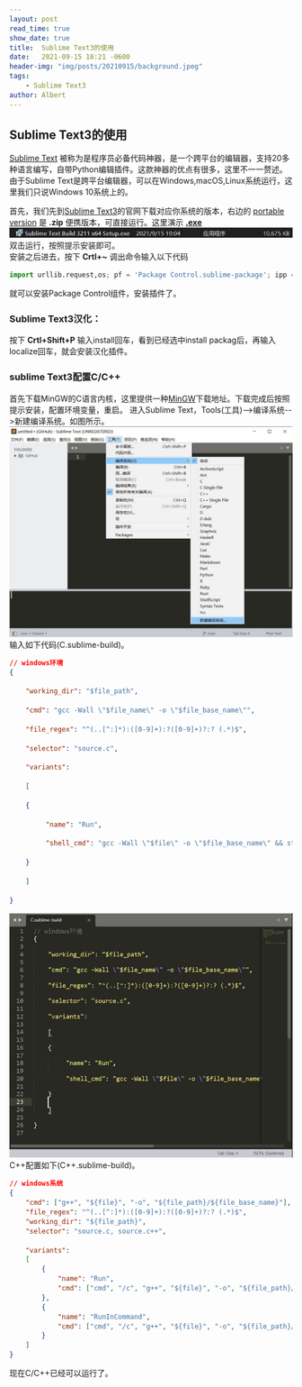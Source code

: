 ```yaml
---
layout: post
read_time: true
show_date: true
title:  Sublime Text3的使用
date:   2021-09-15 18:21 -0600
header-img: "img/posts/20210915/background.jpeg"
tags: 
    - Sublime Text3
author: Albert
---
```

## Sublime Text3的使用
[Sublime Text](https://baike.baidu.com/item/Sublime%20Text) 被称为是程序员必备代码神器，是一个跨平台的编辑器，支持20多种语言编写，自带Python编辑插件。这款神器的优点有很多，这里不一一赘述。  
由于Sublime Text是跨平台编辑器，可以在Windows,macOS,Linux系统运行，这里我们只说Windows 10系统上的。

首先，我们先到[Sublime Text3](https://www.sublimetext.com/3)的官网下载对应你系统的版本，右边的 [portable version](https://download.sublimetext.com/Sublime%20Text%20Build%203211%20x64.zip) 是 __.zip__ 便携版本，可直接运行。这里演示 [__.exe__](https://download.sublimetext.com/Sublime%20Text%20Build%203211%20x64%20Setup.exe)  
![image](../assets/img/posts/20210915/exe.jpg)
双击运行，按照提示安装即可。  
安装之后进去，按下 __Crtl+~__ 调出命令输入以下代码
```python
import urllib.request,os; pf = 'Package Control.sublime-package'; ipp = sublime.installed_packages_path(); urllib.request.install_opener( urllib.request.build_opener( urllib.request.ProxyHandler()) ); open(os.path.join(ipp, pf), 'wb').write(urllib.request.urlopen( 'http://sublime.wbond.net/' + pf.replace(' ','%20')).read())
```
就可以安装Package Control组件，安装插件了。

### Sublime Text3汉化：
按下 __Crtl+Shift+P__ 输入install回车，看到已经选中install packag后，再输入localize回车，就会安装汉化插件。

### sublime Text3配置C/C++
首先下载MinGW的C语言内核，这里提供一种[MinGW](https://sourceforge.net/projects/mingw/)下载地址。下载完成后按照提示安装，配置环境变量，重启。
进入Sublime Text，Tools(工具)-->编译系统-->新建编译系统。如图所示。
![image](../assets/img/posts/20211003/2021-10-03.jpg)
输入如下代码(C.sublime-build)。
```json
// windows环境
{

	"working_dir": "$file_path",

	"cmd": "gcc -Wall \"$file_name\" -o \"$file_base_name\"",

	"file_regex": "^(..[^:]*):([0-9]+):?([0-9]+)?:? (.*)$",

	"selector": "source.c",

	"variants":

	[

	{

	     "name": "Run",

	     "shell_cmd": "gcc -Wall \"$file\" -o \"$file_base_name\" && start cmd /c \"${file_path}/${file_base_name} & pause\""

	}

	]

}

```
![image](../assets/img/posts/20211003/2021-10-03%20113246.jpg)
C++配置如下(C++.sublime-build)。
```json
// windows系统
{
	"cmd": ["g++", "${file}", "-o", "${file_path}/${file_base_name}"],
	"file_regex": "^(..[^:]*):([0-9]+):?([0-9]+)?:? (.*)$",
	"working_dir": "${file_path}",
	"selector": "source.c, source.c++",

	"variants":
	[
		{
			"name": "Run",
			"cmd": ["cmd", "/c", "g++", "${file}", "-o", "${file_path}/${file_base_name}", "&&", "cmd", "/c", "${file_path}/${file_base_name}"]
		},
		{
			"name": "RunInCommand",
			"cmd": ["cmd", "/c", "g++", "${file}", "-o", "${file_path}/${file_base_name}", "&&", "start", "cmd", "/c", "${file_path}/${file_base_name} & pause"]
		}
	]
}
```
现在C/C++已经可以运行了。
